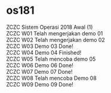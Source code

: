 # os181
ZCZC Sistem Operasi 2018 Awal (1) <br />
ZCZC W01 Telah mengerjakan demo 01 <br />
ZCZC W02 Telah mengerjakan demo 02 <br />
ZCZC W03 Demo 03 Done! <br />
ZCZC W04 Demo 04 Finished! <br />
ZCZC W05 Telah mencoba demo 05 <br />
ZCZC W06 Demo 06 Done! <br />
ZCZC W07 Demo 07 Done! <br />
ZCZC W08 Telah mencoba Demo 08 <br />
ZCZC W09 Demo 09 Done! <br />

